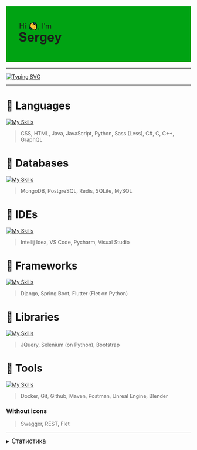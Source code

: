 ![](https://github.com/AltairArs/AltairArs/blob/main/header.png)

---

<!-- Анимированное описание -->
[![Typing SVG](https://readme-typing-svg.herokuapp.com?font=Space+Mono&pause=1000&color=F7EC00&width=435&lines=Computer+science+student)](https://git.io/typing-svg)

---
# 🔧 Languages
<!--Языки-->
[![My Skills](https://skillicons.dev/icons?i=css,html,java,js,py,sass,cs,c,cpp,graphql)](https://skillicons.dev)
> CSS, HTML, Java, JavaScript, Python, Sass (Less), C#, C, C++, GraphQL
# 🔧 Databases
<!--Базы данных-->
[![My Skills](https://skillicons.dev/icons?i=mongodb,postgres,redis,sqlite,mysql)](https://skillicons.dev)
> MongoDB, PostgreSQL, Redis, SQLite, MySQL
# 🔧 IDEs
<!--IDE-->
[![My Skills](https://skillicons.dev/icons?i=idea,vscode,pycharm,visualstudio)](https://skillicons.dev)
>Intellij Idea, VS Code, Pycharm, Visual Studio
# 🔧 Frameworks
<!--Фреймворки-->
[![My Skills](https://skillicons.dev/icons?i=django,spring,flutter)](https://skillicons.dev)
> Django, Spring Boot, Flutter (Flet on Python)
# 🔧 Libraries
<!--Библиотеки-->
[![My Skills](https://skillicons.dev/icons?i=jquery,selenium,bootstrap)](https://skillicons.dev)
> JQuery, Selenium (on Python), Bootstrap
# 🔧 Tools
<!--Инструменты-->
[![My Skills](https://skillicons.dev/icons?i=docker,git,github,maven,postman,unreal,blender)](https://skillicons.dev)
> Docker, Git, Github, Maven, Postman, Unreal Engine, Blender
### Without icons
> Swagger, REST, Flet

---

<details>
  <summary>
    <big>Статистика</big>
  </summary>

<br>

<!-- Кубки -->
[![trophy](https://github-profile-trophy.vercel.app/?username=AltairArs&theme=gruvbox)](https://github.com/ryo-ma/github-profile-trophy)
<!--- Сводка языков 
[![Top Langs](https://github-readme-stats.vercel.app/api/top-langs/?username=AltairArs&layout=compact&hide=roff&lang_count=10)](https://github.com/anuraghazra/github-readme-stats)
<!-- Статистика -->
![Anurag's GitHub stats](https://github-readme-stats.vercel.app/api?username=AltairArs&theme=merko)
